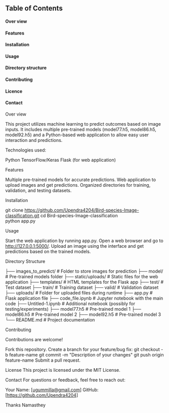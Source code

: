 ## Table of Contents
####  Over view 
####  Features 
####  Installation 
####  Usage 
####  Directory structure 
####  Contributing 
####  Licence 
####  Contact  

Over view 

This project utilizes machine learning to predict outcomes based on image inputs. It includes multiple pre-trained models (model77.h5, model86.h5, model92.h5) and a Python-based web application to allow easy user interaction and predictions.

Technologies used:

Python
TensorFlow/Keras
Flask (for web application)

Features

Multiple pre-trained models for accurate predictions.
Web application to upload images and get predictions.
Organized directories for training, validation, and testing datasets.

Installation

git clone https://github.com/Upendra4204/Bird-species-Image-classification.git
cd Bird-species-Image-classification  
python app.py

Usage

Start the web application by running app.py.
Open a web browser and go to http://127.0.0.1:5000/.
Upload an image using the interface and get predictions based on the trained models.

Directory Structure

├── images_to_predict/        # Folder to store images for prediction
├── model/                    # Pre-trained models folder
├── static/uploads/           # Static files for the web application
├── templates/                # HTML templates for the Flask app
├── test/                     # Test dataset
├── train/                    # Training dataset
├── valid/                    # Validation dataset
├── uploads/                  # Folder for uploaded files during runtime
├── app.py                    # Flask application file
├── code_file.ipynb           # Jupyter notebook with the main code
├── Untitled-1.ipynb          # Additional notebook (possibly for testing/experiments)
├── model77.h5                # Pre-trained model 1
├── model86.h5                # Pre-trained model 2
├── model92.h5                # Pre-trained model 3
└── README.md                 # Project documentation

Contributing 

Contributions are welcome!

Fork this repository.
Create a branch for your feature/bug fix:
git checkout -b feature-name
git commit -m "Description of your changes"
git push origin feature-name
Submit a pull request.

License 
This project is licensed under the MIT License.

Contact 
For questions or feedback, feel free to reach out:

Your Name: [ugummilla@gmail.com]
GitHub: [https://github.com/Upendra4204]   

Thanks Namasthey  



